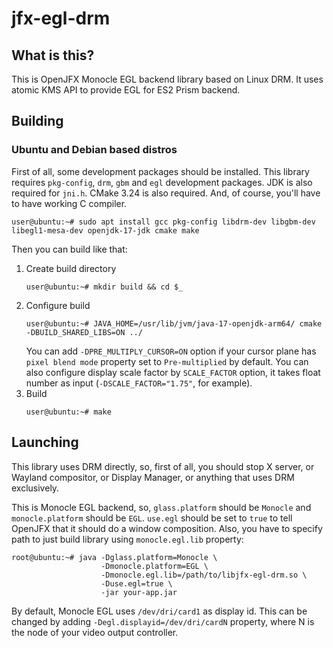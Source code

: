 # jfx-egl-drm

## What is this?
This is OpenJFX Monocle EGL backend library based on Linux DRM. It uses atomic KMS API to provide EGL for ES2 Prism
backend.

## Building

### Ubuntu and Debian based distros

First of all, some development packages should be installed. This library requires `pkg-config`, `drm`, `gbm` and `egl`
development packages. JDK is also required for `jni.h`. CMake 3.24 is also required. And, of course, you'll have to have
working C compiler.

```console
user@ubuntu:~# sudo apt install gcc pkg-config libdrm-dev libgbm-dev libegl1-mesa-dev openjdk-17-jdk cmake make
```

Then you can build like that:
1. Create build directory
   ```console
   user@ubuntu:~# mkdir build && cd $_ 
   ```
2. Configure build
   ```console
   user@ubuntu:~# JAVA_HOME=/usr/lib/jvm/java-17-openjdk-arm64/ cmake -DBUILD_SHARED_LIBS=ON ../ 
   ```
   You can add `-DPRE_MULTIPLY_CURSOR=ON` option if your cursor plane has `pixel blend mode` property set to
   `Pre-multiplied` by default. You can also configure display scale factor by `SCALE_FACTOR` option, it takes float
   number as input (`-DSCALE_FACTOR="1.75"`, for example).
3. Build
   ```console
   user@ubuntu:~# make
   ```

## Launching

This library uses DRM directly, so, first of all, you should stop X server, or Wayland compositor, or Display Manager,
or anything that uses DRM exclusively. 

This is Monocle EGL backend, so, `glass.platform` should be `Monocle` and `monocle.platform` should be `EGL`. `use.egl`
should be set to `true` to tell OpenJFX that it should do a window composition. Also, you have to specify path to just
build library using `monocle.egl.lib` property: 
```console
root@ubuntu:~# java -Dglass.platform=Monocle \
                    -Dmonocle.platform=EGL \
                    -Dmonocle.egl.lib=/path/to/libjfx-egl-drm.so \
                    -Duse.egl=true \
                    -jar your-app.jar
```

By default, Monocle EGL uses `/dev/dri/card1` as display id. This can be changed by adding
`-Degl.displayid=/dev/dri/cardN` property, where N is the node of your video output controller.